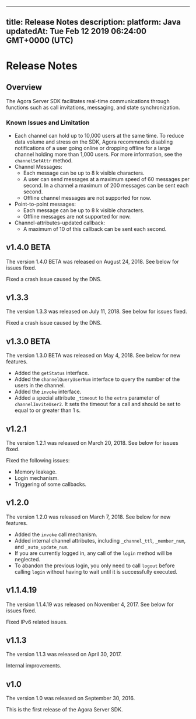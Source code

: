 
---
title: Release Notes
description: 
platform: Java
updatedAt: Tue Feb 12 2019 06:24:00 GMT+0000 (UTC)
---
# Release Notes
## Overview

The Agora Server SDK facilitates real-time communications through functions such as call invitations, messaging, and state synchronization.

### Known Issues and Limitation

-   Each channel can hold up to 10,000 users at the same time. To reduce data volume and stress on the SDK, Agora recommends disabling notifications of a user going online or dropping offline for a large channel holding more than 1,000 users. For more information, see the `channelSetAttr` method. 
-   Channel Messages:
    -   Each message can be up to 8 k visible characters.
    -   A user can send messages at a maximum speed of 60 messages per second. In a channel a maximum of 200 messages can be sent each second.
    -   Offline channel messages are not supported for now.
-   Point-to-point messages:
    -   Each message can be up to 8 k visible characters.
    -   Offline messages are not supported for now.
-   Channel-attributes-updated callback:
    -   A maximum of 10 of this callback can be sent each second.


## v1.4.0 BETA

The version 1.4.0 BETA was released on August 24, 2018. See below for issues fixed.

Fixed a crash issue caused by the DNS.

## v1.3.3

The version 1.3.3 was released on July 11, 2018. See below for issues fixed.

Fixed a crash issue caused by the DNS.

## v1.3.0 BETA

The version 1.3.0 BETA was released on May 4, 2018. See below for new features.

-   Added the <code>getStatus</code> interface.
-   Added the <code>channelQueryUserNum</code> interface to query the number of the users in the channel.
-   Added the <code>invoke</code> interface.
-   Added a special attribute <code>_timeout</code> to the <code>extra</code> parameter of <code>channelInviteUser2</code>. It sets the timeout for a call and should be set to equal to or greater than 1 s.


## v1.2.1

The version 1.2.1 was released on March 20, 2018. See below for issues fixed.

Fixed the following issues:

-   Memory leakage.
-   Login mechanism.
-   Triggering of some callbacks.


## v1.2.0 

The version 1.2.0 was released on March 7, 2018. See below for new features.

-   Added the <code>invoke</code> call mechanism.
-   Added internal channel attributes, including `_channel_ttl`,  `_member_num`, and `_auto_update_num`.
-   If you are currently logged in, any call of the <code>login</code> method will be neglected.
-   To abandon the previous login, you only need to call <code>logout</code> before calling <code>login</code> without having to wait until it is successfully executed.


## v1.1.4.19

The version 1.1.4.19 was released on November 4, 2017. See below for issues fixed.

Fixed IPv6 related issues.

## v1.1.3

The version 1.1.3 was released on April 30, 2017.

Internal improvements.

## v1.0

The version 1.0 was released on September 30, 2016.

This is the first release of the Agora Server SDK.



